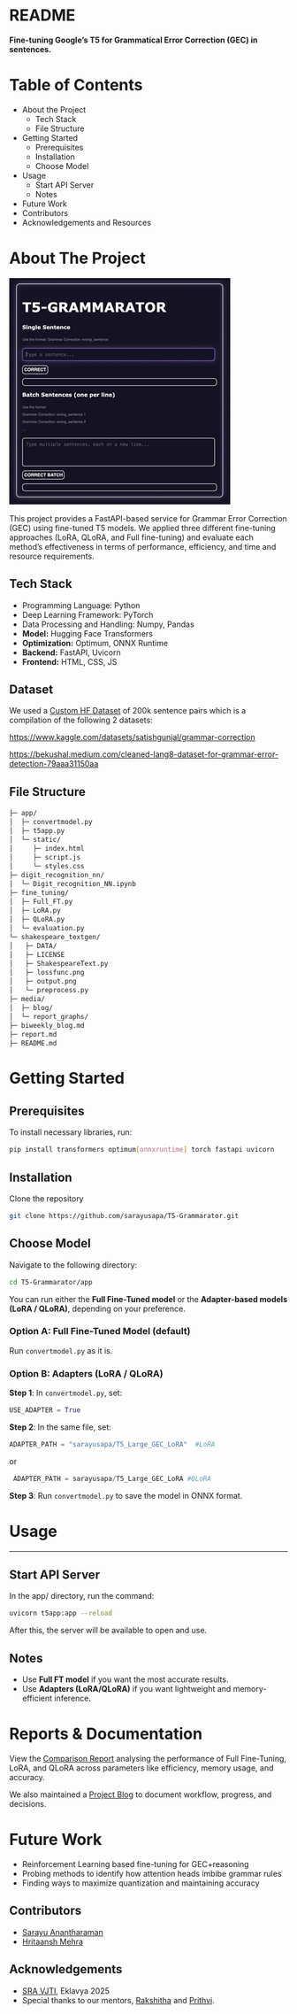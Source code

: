 # README

**Fine-tuning Google’s T5 for Grammatical Error Correction (GEC) in sentences.**

# Table of Contents

- About the Project
    - Tech Stack
    - File Structure
- Getting Started
    - Prerequisites
    - Installation
    - Choose Model
- Usage
    - Start API Server
    - Notes
- Future Work
- Contributors
- Acknowledgements and Resources

# About The Project

![My Movie 2.gif](media/blog/My_Movie_2.gif)

This project provides a FastAPI-based service for Grammar Error Correction (GEC) using fine-tuned T5 models. We applied three different fine-tuning approaches (LoRA, QLoRA, and Full fine-tuning) and evaluate each method’s effectiveness in terms of performance, efficiency, and time and resource requirements.

## Tech Stack

- Programming Language: Python
- Deep Learning Framework: PyTorch
- Data Processing and Handling: Numpy, Pandas
- **Model:** Hugging Face Transformers
- **Optimization:** Optimum, ONNX Runtime
- **Backend:** FastAPI, Uvicorn
- **Frontend:** HTML, CSS, JS

## Dataset

We used a [Custom HF Dataset](https://huggingface.co/datasets/sarayusapa/Grammar_Error_Correction) of 200k sentence pairs which is a compilation of the following 2 datasets:

https://www.kaggle.com/datasets/satishgunjal/grammar-correction

https://bekushal.medium.com/cleaned-lang8-dataset-for-grammar-error-detection-79aaa31150aa

## File Structure

```
├─ app/
│  ├─ convertmodel.py
│  ├─ t5app.py
│  └─ static/
│     ├─ index.html
│     ├─ script.js
│     └─ styles.css
├─ digit_recognition_nn/
│  └─ Digit_recognition_NN.ipynb
├─ fine_tuning/
│  ├─ Full_FT.py
│  ├─ LoRA.py
│  ├─ QLoRA.py
│  └─ evaluation.py
└─ shakespeare_textgen/
│   ├─ DATA/
│   ├─ LICENSE
│   ├─ ShakespeareText.py
│   ├─ lossfunc.png
│   ├─ output.png
│   └─ preprocess.py
├─ media/
│  ├─ blog/
│  └─ report_graphs/
├─ biweekly_blog.md
├─ report.md
├─ README.md
```

# Getting Started

## Prerequisites

To install necessary libraries, run:

```bash
pip install transformers optimum[onnxruntime] torch fastapi uvicorn 
```

## Installation

Clone the repository

```bash
git clone https://github.com/sarayusapa/T5-Grammarator.git
```

## Choose Model

Navigate to the following directory:

```bash
cd T5-Grammarator/app
```

You can run either the **Full Fine-Tuned model** or the **Adapter-based models (LoRA / QLoRA)**, depending on your preference.

### Option A: Full Fine-Tuned Model (default)

Run `convertmodel.py` as it is.

### Option B: Adapters (LoRA / QLoRA)

**Step 1**: In `convertmodel.py`, set:

```python
USE_ADAPTER = True
```

**Step 2**: In the same file, set:

```python
ADAPTER_PATH = "sarayusapa/T5_Large_GEC_LoRA"  #LoRA
```

 or

```python
 ADAPTER_PATH = sarayusapa/T5_Large_GEC_LoRA #QLoRA
```

**Step 3**: Run `convertmodel.py` to save the model in ONNX format.

# Usage

---

## Start API Server

In the app/ directory, run the command:

```bash
uvicorn t5app:app --reload
```

After this, the server will be available to open and use.

## Notes

- Use **Full FT model** if you want the most accurate results.
- Use **Adapters (LoRA/QLoRA)** if you want lightweight and memory-efficient inference.

# Reports & Documentation

View the [Comparison Report](https://github.com/sarayusapa/T5-Grammarator/tree/main/report.md) analysing the performance of Full Fine-Tuning, LoRA, and QLoRA across parameters like efficiency, memory usage, and accuracy.

We also maintained a [Project Blog](https://github.com/sarayusapa/T5-Grammarator/tree/main/biweekly_blog.md) to document workflow, progress, and decisions.

# Future Work

- Reinforcement Learning based fine-tuning for GEC+reasoning
- Probing methods to identify how attention heads imbibe grammar rules
- Finding ways to maximize quantization and maintaining accuracy

## Contributors

- [Sarayu Anantharaman](https://github.com/sarayusapa)
- [Hritaansh Mehra](https://github.com/Hritshhh)

## Acknowledgements

- [SRA VJTI](http://sra.vjti.info/),  Eklavya 2025
- Special thanks to our mentors, [Rakshitha](https://github.com/RakshithaKowlikar) and [Prithvi](https://github.com/rkt-1597).